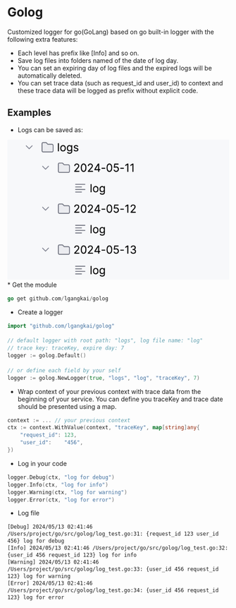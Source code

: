 # Golog
Customized logger for go(GoLang) based on go built-in logger with the following extra features:
* Each level has prefix like [Info] and so on.
* Save log files into folders named of the date of log day.
* You can set an expiring day of log files and the expired logs will be automatically deleted.
* You can set trace data (such as request_id and user_id) to context and these trace data will be logged as prefix without explicit code.  
## Examples
* Logs can be saved as:
<div align=left>
	<img src="./example.png"/>
</div>
* Get the module

```go
go get github.com/lgangkai/golog
```
* Create a logger

```go
import "github.com/lgangkai/golog"

// default logger with root path: "logs", log file name: "log"
// trace key: traceKey, expire day: 7
logger := golog.Default()

// or define each field by your self
logger := golog.NewLogger(true, "logs", "log", "traceKey", 7)
```
* Wrap context of your previous context with trace data from the beginning of your service. You can define you traceKey and trace date should be presented using a map.

```go
context := ... // your previous context
ctx := context.WithValue(context, "traceKey", map[string]any{
	"request_id": 123, 
	"user_id":    "456",
})
```
* Log in your code

```go
logger.Debug(ctx, "log for debug")
logger.Info(ctx, "log for info")
logger.Warning(ctx, "log for warning")
logger.Error(ctx, "log for error")
```
* Log file 
```
[Debug] 2024/05/13 02:41:46 /Users/project/go/src/golog/log_test.go:31: {request_id 123 user_id 456} log for debug
[Info] 2024/05/13 02:41:46 /Users/project/go/src/golog/log_test.go:32: {user_id 456 request_id 123} log for info
[Warning] 2024/05/13 02:41:46 /Users/project/go/src/golog/log_test.go:33: {user_id 456 request_id 123} log for warning
[Error] 2024/05/13 02:41:46 /Users/project/go/src/golog/log_test.go:34: {user_id 456 request_id 123} log for error
```